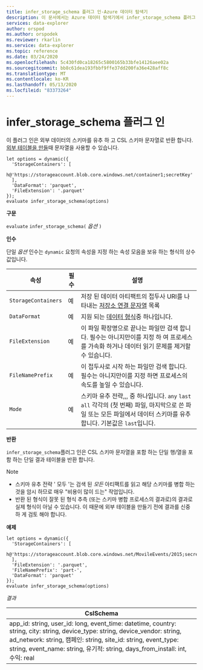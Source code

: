 ```yaml
---
title: infer_storage_schema 플러그 인-Azure 데이터 탐색기
description: 이 문서에서는 Azure 데이터 탐색기에서 infer_storage_schema 플러그 인을 설명 합니다.
services: data-explorer
author: orspod
ms.author: orspodek
ms.reviewer: rkarlin
ms.service: data-explorer
ms.topic: reference
ms.date: 03/24/2020
ms.openlocfilehash: 5c430fd0ca18265c5800165b33bfe14126aee02a
ms.sourcegitcommit: bb8c61dea193fbbf9ffe37dd200fa36e428aff8c
ms.translationtype: MT
ms.contentlocale: ko-KR
ms.lasthandoff: 05/13/2020
ms.locfileid: "83373264"
---
```

# <a name="infer_storage_schema-plugin"></a>infer_storage_schema 플러그 인

이 플러그 인은 외부 데이터의 스키마를 유추 하 고 CSL 스키마 문자열로 반환 합니다. [외부 테이블을 만들](../management/external-tables-azurestorage-azuredatalake.md#create-or-alter-external-table)때 문자열을 사용할 수 있습니다.

```kusto
let options = dynamic({
  'StorageContainers': [
    h@'https://storageaccount.blob.core.windows.net/container1;secretKey'
  ],
  'DataFormat': 'parquet',
  'FileExtension': '.parquet'
});
evaluate infer_storage_schema(options)
```

**구문**

`evaluate` `infer_storage_schema(` *옵션* `)`

**인수**

단일 *옵션* 인수는 `dynamic` 요청의 속성을 지정 하는 속성 모음을 보유 하는 형식의 상수 값입니다.

|속성                    |필수|설명|
|------------------------|--------|-----------|
|`StorageContainers`|예|저장 된 데이터 아티팩트의 접두사 URI를 나타내는 [저장소 연결 문자열](../api/connection-strings/storage.md) 목록|
|`DataFormat`|예|지원 되는 [데이터 형식](../../ingestion-supported-formats.md)중 하나입니다.|
|`FileExtension`|예|이 파일 확장명으로 끝나는 파일만 검색 합니다. 필수는 아니지만이를 지정 하 여 프로세스를 가속화 하거나 데이터 읽기 문제를 제거할 수 있습니다.|
|`FileNamePrefix`|예|이 접두사로 시작 하는 파일만 검색 합니다. 필수는 아니지만이를 지정 하면 프로세스의 속도를 높일 수 있습니다.|
|`Mode`|예|스키마 유추 전략,,, 중 하나입니다. `any` `last` `all` 각각의 (첫 번째) 파일, 마지막으로 쓴 파일 또는 모든 파일에서 데이터 스키마를 유추 합니다. 기본값은 `last`입니다.|

**반환**

`infer_storage_schema`플러그 인은 CSL 스키마 문자열을 포함 하는 단일 행/열을 포함 하는 단일 결과 테이블을 반환 합니다.

> [!NOTE]
> * 스키마 유추 전략 ' 모두 '는 검색 된 *모든* 아티팩트를 읽고 해당 스키마를 병합 하는 것을 암시 하므로 매우 "비용이 많이 드는" 작업입니다.
> * 반환 된 형식이 잘못 된 형식 추측 (또는 스키마 병합 프로세스의 결과로)의 결과로 실제 형식이 아닐 수 있습니다. 이 때문에 외부 테이블을 만들기 전에 결과를 신중 하 게 검토 해야 합니다.

**예제**

```kusto
let options = dynamic({
  'StorageContainers': [
    h@'https://storageaccount.blob.core.windows.net/MovileEvents/2015;secretKey'
  ],
  'FileExtension': '.parquet',
  'FileNamePrefix': 'part-',
  'DataFormat': 'parquet'
});
evaluate infer_storage_schema(options)
```

*결과*

|CslSchema|
|---|
|app_id: string, user_id: long, event_time: datetime, country: string, city: string, device_type: string, device_vendor: string, ad_network: string, 캠페인: string, site_id: string, event_type: string, event_name: string, 유기적: string, days_from_install: int, 수익: real|